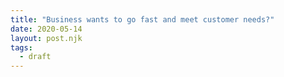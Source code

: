 ```yaml
---
title: "Business wants to go fast and meet customer needs?"
date: 2020-05-14
layout: post.njk
tags:
  - draft
---
```



